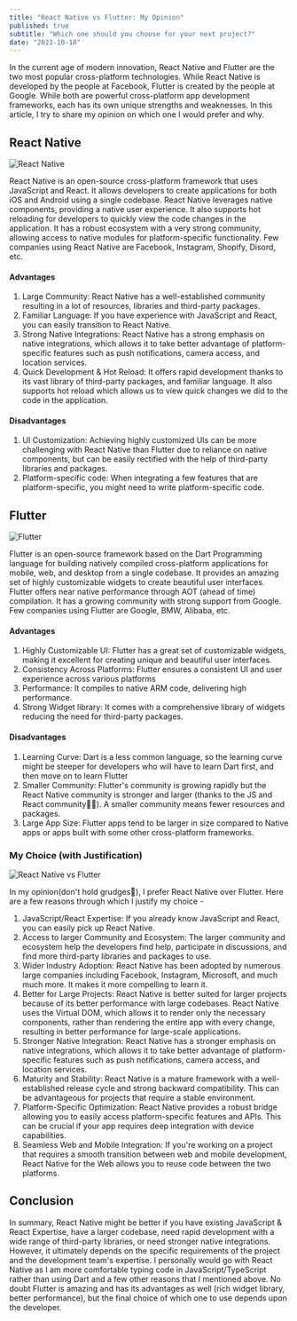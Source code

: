 ```yaml
---
title: "React Native vs Flutter: My Opinion"
published: true
subtitle: "Which one should you choose for your next project?"
date: "2023-10-18"
---
```


In the current age of modern innovation, React Native and Flutter are the two most popular cross-platform technologies. While React Native is developed by the people at Facebook, Flutter is created by the people at Google. While both are powerful cross-platform app development frameworks, each has its own unique strengths and weaknesses. In this article, I try to share my opinion on which one I would prefer and why.

## React Native

![React Native](https://dev-to-uploads.s3.amazonaws.com/uploads/articles/aq3ce5zcgz6ztgrxn68b.png)

React Native is an open-source cross-platform framework that uses JavaScript and React. It allows developers to create applications for both iOS and Android using a single codebase. React Native leverages native components, providing a native user experience. It also supports hot reloading for developers to quickly view the code changes in the application. It has a robust ecosystem with a very strong community, allowing access to native modules for platform-specific functionality. Few companies using React Native are Facebook, Instagram, Shopify, Disord, etc.

#### Advantages

1. Large Community: React Native has a well-established community resulting in a lot of resources, libraries and third-party packages.
2. Familiar Language: If you have experience with JavaScript and React, you can easily transition to React Native.
3. Strong Native Integrations: React Native has a strong emphasis on native integrations, which allows it to take better advantage of platform-specific features such as push notifications, camera access, and location services.
4. Quick Development & Hot Reload: It offers rapid development thanks to its vast library of third-party packages, and familiar language. It also supports hot reload which allows us to view quick changes we did to the code in the application.

#### Disadvantages

1. UI Customization: Achieving highly customized UIs can be more challenging with React Native than Flutter due to reliance on native components, but can be easily rectified with the help of third-party libraries and packages.
2. Platform-specific code: When integrating a few features that are platform-specific, you might need to write platform-specific code.

## Flutter

![Flutter](https://terminalroot.com/assets/img/dart/flutter-dart.jpg)

Flutter is an open-source framework based on the Dart Programming language for building natively compiled cross-platform applications for mobile, web, and desktop from a single codebase. It provides an amazing set of highly customizable widgets to create beautiful user interfaces. Flutter offers near native performance through AOT (ahead of time) compilation. It has a growing community with strong support from Google. Few companies using Flutter are Google, BMW, Alibaba, etc.

#### Advantages

1. Highly Customizable UI: Flutter has a great set of customizable widgets, making it excellent for creating unique and beautiful user interfaces.
2. Consistency Across Platforms: Flutter ensures a consistent UI and user experience across various platforms
3. Performance: It compiles to native ARM code, delivering high performance.
4. Strong Widget library: It comes with a comprehensive library of widgets reducing the need for third-party packages.

#### Disadvantages

1. Learning Curve: Dart is a less common language, so the learning curve might be steeper for developers who will have to learn Dart first, and then move on to learn Flutter
2. Smaller Community: Flutter's community is growing rapidly but the React Native community is stronger and larger (thanks to the JS and React community💪🏻). A smaller community means fewer resources and packages.
3. Large App Size: Flutter apps tend to be larger in size compared to Native apps or apps built with some other cross-platform frameworks.

### My Choice (with Justification)

![React Native vs Flutter](https://everyday.codes/wp-content/uploads/2019/11/React-Native-Vs-Flutter-Difference-1.jpg)

In my opinion(don't hold grudges🙁), I prefer React Native over Flutter. Here are a few reasons through which I justify my choice -

1. JavaScript/React Expertise: If you already know JavaScript and React, you can easily pick up React Native.
2. Access to larger Community and Ecosystem: The larger community and ecosystem help the developers find help, participate in discussions, and find more third-party libraries and packages to use.
3. Wider Industry Adoption: React Native has been adopted by numerous large companies including Facebook, Instagram, Microsoft, and much much more. It makes it more compelling to learn it.
4. Better for Large Projects: React Native is better suited for larger projects because of its better performance with large codebases. React Native uses the Virtual DOM, which allows it to render only the necessary components, rather than rendering the entire app with every change, resulting in better performance for large-scale applications.
5. Stronger Native Integration: React Native has a stronger emphasis on native integrations, which allows it to take better advantage of platform-specific features such as push notifications, camera access, and location services.
6. Maturity and Stability: React Native is a mature framework with a well-established release cycle and strong backward compatibility. This can be advantageous for projects that require a stable environment.
7. Platform-Specific Optimization: React Native provides a robust bridge allowing you to easily access platform-specific features and APIs. This can be crucial if your app requires deep integration with device capabilities.
8. Seamless Web and Mobile Integration: If you're working on a project that requires a smooth transition between web and mobile development, React Native for the Web allows you to reuse code between the two platforms.

## Conclusion

In summary, React Native might be better if you have existing JavaScript & React Expertise, have a larger codebase, need rapid development with a wide range of third-party libraries, or need stronger native integrations. However, it ultimately depends on the specific requirements of the project and the development team's expertise. I personally would go with React Native as I am more comfortable typing code in JavaScript/TypeScript rather than using Dart and a few other reasons that I mentioned above. No doubt Flutter is amazing and has its advantages as well (rich widget library, better performance), but the final choice of which one to use depends upon the developer.
